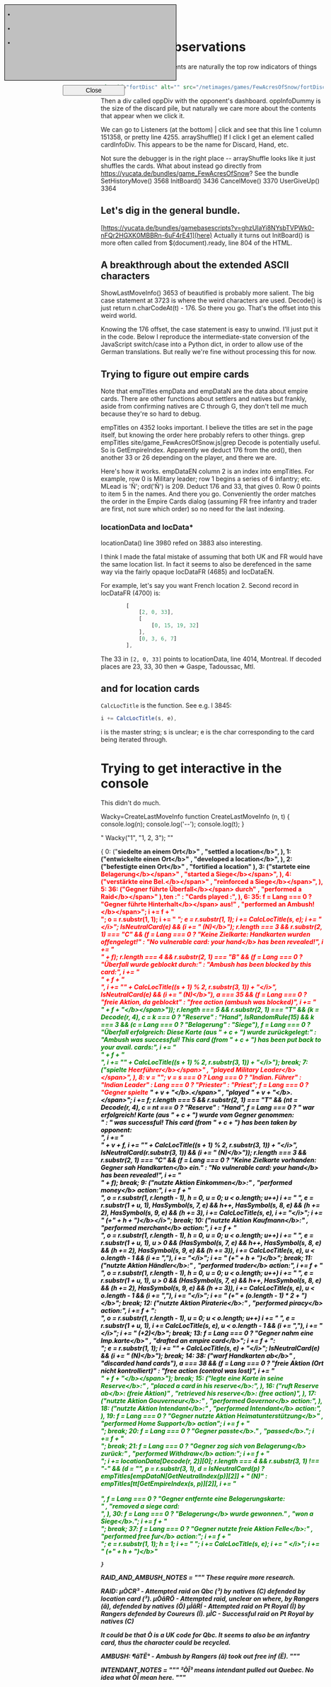 # General UI observations
The first interesting elements are naturally the top row indicators of things like fortresses left:
```html
<img id="fortDisc" alt="" src="/netimages/games/FewAcresOfSnow/fortDisc.png" ...>
```

Then a div called oppDiv with the opponent's dashboard. oppInfoDummy is the size of the discard pile, but naturally
we care more about the contents that appear when we click it.

We can go to Listeners (at the bottom) | click and see that this line 1 column 151358, or pretty line 4255.
arrayShuffle()
If I click I get an element called cardInfoDiv. This appears to be the name for Discard, Hand, etc.

Not sure the debugger is in the right place -- arrayShuffle looks like it just shuffles the cards. What about instead
go directly from https://yucata.de/bundles/game_FewAcresOfSnow?
See the bundle
SetHistoryMove() 3568
InitBoard() 3436
CancelMove() 3370
UserGiveUp() 3364


## Let's dig in the general bundle.
[https://yucata.de/bundles/gamebasescripts?v=ghzUIaYi8NYsbTVPWk0-nFQr2HGXK0MBBRn-6uF4rE41](here)
Actually it turns out InitBoard() is more often called from $(document).ready, line 804 of the HTML.


## A breakthrough about the extended ASCII characters

ShowLastMoveInfo() 3653 of beautified is probably more salient.
The big case statement at 3723 is where the weird characters are used.
Decode() is just return n.charCodeAt(t) - 176.
So there you go. That's the offset into this weird world.

Knowing the 176 offset, the case statement is easy to unwind. I'll just put it in the code.
Below I reproduce the intermediate-state conversion of the JavaScript switch/case into a Python dict, in order to
allow use of the German translations. But really we're fine without processing this for now.


## Trying to figure out empire cards
Note that empTitles empData and empDataN are the data about empire cards.
There are other functions about settlers and natives but frankly, aside from confirming natives
are C through G, they don't tell me much because they're so hard to debug.

empTitles on 4352 looks important. I believe the titles are set in the page itself, but knowing 
the order here probably refers to other things. grep empTitles site/game_FewAcresOfSnow.js|grep Decode is 
potentially useful. So is GetEmpireIndex. Apparently we deduct 176 from the ord(), then another 33 or 26 depending
on the player, and there we are.

Here's how it works. empDataEN column 2 is an index into empTitles. For example, row 0 is Military leader; row 1 begins
a series of 6 infantry; etc. MLead is 'Ñ'; ord('Ñ') is 209. Deduct 176 and 33, that gives 0. Row 0 points to
item 5 in the names. And there you go. Conveniently the order matches the order in the Empire Cards dialog
(assuming FR free infantry and trader are first, not sure which order) so no need for the last indexing.

### locationData and locData*
locationData() line 3980 refed on 3883 also interesting.

I think I made the fatal mistake of assuming that both UK and FR
would have the same location list. In fact it seems to also be 
derefenced in the same way via the fairly opaque locDataFR (4685) and
locDataEN. 

For example, let's say you want French location 2. 
Second record in locDataFR (4700) is:
```javascript
        [
            [2, 0, 33],
            [
                [0, 15, 19, 32]
            ],
            [0, 3, 6, 7]
        ],
```
The 33 in ```[2, 0, 33]``` points to locationData, line 4014, Montreal.
If decoded places are 23, 33, 30 then => Gaspe, Tadoussac, Mtl.

## and for location cards
`CalcLocTitle` is the function. See e.g. l 3845:
```javascript
i += CalcLocTitle(s, e),
```
i is the master string; s is unclear; e is the char corresponding to the card being
iterated through. 
# Trying to get interactive in the console

This didn't do much.

Wacky=CreateLastMoveInfo
function CreateLastMoveInfo (n, t) {
    console.log(n);
    console.log('--');
    console.log(t);
}

<div style='position:absolute;top:10px;left:10px;width:387px;height:170px;border:1px solid black;overflow:auto;background-color:silver;font-size:13px'><ul><li><br/><br/></li></ul></div><input id='closeLMInfo' type='button' name='closeLM' value='Close' style='position:absolute;left:142px;top:192px;width:140px;padding:2px;font-size:14px'/>"
Wacky("1", "1, 2, 3");
"<div style='position:absolute;top:10px;left:10px;width:387px;height:170px;border:1px solid black;overflow:auto;background-color:silver;font-size:13px'><ul><li><br/><br/></li><li><br/><br/></li><li><br/><br/></li></ul></div><input id='closeLMInfo' type='button' name='closeLM' value='Close' style='position:absolute;left:142px;top:192px;width:140px;padding:2px;font-size:14px'/>"






{
0:  ("<b>siedelte an einem Ort<\/b>" , "<b>settled a location<\/b>", ),
1:  ("<b>entwickelte einen Ort<\/b>" , "<b>developed a location<\/b>", ),
2:  ("<b>befestigte einen Ort<\/b>" , "<b>fortified a location" ),
3:  ("startete eine <span style='color:red'><b>Belagerung<\/b><\/span>" , "started a <span style='color:red'><b>Siege<\/b><\/span>", ),
4:  ("<span style='color:red'><b>verst&auml;rkte eine Bel.<\/b><\/span>" , "<span style='color:red'><b>reinforced a Siege<\/b><\/span>", ),
5:
36:
    ("Gegner f&uuml;hrte <span style='color:red'><b>&Uuml;berfall<\/b><\/span> durch" , "performed a <span style='color:red'><b>Raid<\/b><\/span>" ),ten :" : "Cards played :", ),
6:
35:
                    f = Lang === 0 ? "Gegner f&uuml;hrte <span style='color:red'><b>Hinterhalt<\/b><\/span> aus!" , "performed an <span style='color:red'><b>Ambush!<\/b><\/span>";
                    i += f + "<br/>";
                    o = r.substr(1, 1);
                    i += " <i>";
                    e = r.substr(1, 1);
                    i += CalcLocTitle(s, e);
                    i += "<\/i>";
                    IsNeutralCard(e) && (i += " <b>(N)<\/b>");
                    r.length === 3 && r.substr(2, 1) === "C" && (f = Lang === 0 ? "Keine Zielkarte: Handkarten wurden offengelegt!" : "No vulnerable card: your <b>hand<\/b> has been revealed!", i += "<br/>" + f);
                    r.length === 4 && r.substr(2, 1) === "B" && (f = Lang === 0 ? "&Uuml;berfall wurde geblockt durch:" : "Ambush has been blocked by this card:", i += "<br/>" + f + "<br/>", i += "<i>" + CalcLocTitle((s + 1) % 2, r.substr(3, 1)) + "<\/i>", IsNeutralCard(e) && (i += " <b>(N)<\/b>"), a === 35 && (f = Lang === 0 ? "freie Aktion, da geblockt" : "free action (ambush was blocked)", i += "<br/><span style='color:green'><b>" + f + "<\/b><\/span>"));
                    r.length === 5 && r.substr(2, 1) === "T" && (k = Decode(r, 4), c = k === 0 ? "Reserve" : "Hand", IsRandomRule(15) && k === 3 && (c = Lang === 0 ? "Belagerung" : "Siege"), f = Lang === 0 ? "&Uuml;berfall erfolgreich: Diese Karte (aus " + c + ") wurde zur&uuml;ckgelegt:" : "Ambush was successful! This card (from " + c + ") has been put back to your avail. cards:", i += "<br/>" + f + "<br/>", i += "<i>" + CalcLocTitle((s + 1) % 2, r.substr(3, 1)) + "<\/i>");
                    break;
7:  ("spielte <span style='color:red'><b>Heerf&uuml;hrer<\/b><\/span>" , "played <span style='color:red'><b>Military Leader<\/b><\/span>", ),
8:
                    v = "";
                    v = s === 0 ? Lang === 0 ? "Indian. F&uuml;hrer" : "Indian Leader" : Lang === 0 ? "Priester" : "Priest";
                    f = Lang === 0 ? "Gegner spielte <span style='color:black'><b>" + v + "<\/b>.<\/span>" , "played <span style='color:black'><b>" + v + "<\/b>.<\/span>";
                    i += f;
                    r.length === 5 && r.substr(2, 1) === "T" && (nt = Decode(r, 4), c = nt === 0 ? "Reserve" : "Hand", f = Lang === 0 ? " war erfolgreich! Karte (aus " + c + ") wurde vom Gegner genommen:<br/>" : " was successful! This card (from " + c + ") has been taken by opponent:<br/>", i += "<br/>" + v + f, i += "<i>" + CalcLocTitle((s + 1) % 2, r.substr(3, 1)) + "<\/i>", IsNeutralCard(r.substr(3, 1)) && (i += " <b>(N)<\/b>"));
                    r.length === 3 && r.substr(2, 1) === "C" && (f = Lang === 0 ? "Keine Zielkarte vorhanden: Gegner sah <b>Handkarten<\/b> ein." : "No vulnerable card: your <b>hand<\/b> has been revealed!", i += "<br/>" + f);
                    break;
9:  ("nutzte Aktion <b>Einkommen<\/b>:" , "performed <b>money<\/b> action:", i += f + "<br/>", o = r.substr(1, r.length - 1), h = 0, u = 0; u < o.length; u++) i += " <i>", e = r.substr(1 + u, 1), HasSymbol(s, 7, e) && h++, HasSymbol(s, 8, e) && (h += 2), HasSymbol(s, 9, e) && (h += 3), i += CalcLocTitle(s, e), i += "<\/i>";
                    i += " <b>(+" + h + ")<\/b><\/i>";
                    break;
10:  ("nutzte Aktion <b>Kaufmann<\/b>:" , "performed <b>merchant<\/b> action:", i += f + "<br/>", o = r.substr(1, r.length - 1), h = 0, u = 0; u < o.length; u++) i += " <i>", e = r.substr(1 + u, 1), u > 0 && (HasSymbol(s, 7, e) && h++, HasSymbol(s, 8, e) && (h += 2), HasSymbol(s, 9, e) && (h += 3)), i += CalcLocTitle(s, e), u < o.length - 1 && (i += ","), i += "<\/i>";
                    i += " <b>(+" + h + ")<\/b>";
                    break;
11:  ("nutzte Aktion <b>H&auml;ndler<\/b>:" , "performed <b>trader<\/b> action:", i += f + "<br/>", o = r.substr(1, r.length - 1), h = 0, u = 0; u < o.length; u++) i += " <i>", e = r.substr(1 + u, 1), u > 0 && (HasSymbol(s, 7, e) && h++, HasSymbol(s, 8, e) && (h += 2), HasSymbol(s, 9, e) && (h += 3)), i += CalcLocTitle(s, e), u < o.length - 1 && (i += ","), i += "<\/i>";
                    i += " <b>(+" + (o.length - 1) * 2 + ")<\/b>";
                    break;
12:  ("nutzte Aktion <b>Piraterie<\/b>:" , "performed <b>piracy<\/b> action:", i += f + ":<br/>", o = r.substr(1, r.length - 1), u = 0; u < o.length; u++) i += " <i>", e = r.substr(1 + u, 1), i += CalcLocTitle(s, e), u < o.length - 1 && (i += ","), i += "<\/i>";
                    i += " <b>(+2)<\/b>";
                    break;
13:
                    f = Lang === 0 ? "Gegner <b>nahm eine Imp.karte<\/b>" , "<b>drafted an empire card<\/b>";
                    i += f + ":<br/>";
                    e = r.substr(1, 1);
                    i += "<i>" + CalcLocTitle(s, e) + "<\/i>";
                    IsNeutralCard(e) && (i += " <b>(N)<\/b>");
                    break;
14:
38:  ("<b>warf Handkarten ab<\/b>" , "<b>discarded hand cards"),
                    a === 38 && (f = Lang === 0 ? "freie Aktion (Ort nicht kontrolliert)" : "free action (control was lost)", i += "<br/><span style='color:green'><b>" + f + "<\/b><\/span>");
                    break;
15:  ("legte eine Karte in seine <b>Reserve<\/b>:" , "placed a card in his <b>reserve<\/b>:", ),
16:  ("<b>ruft Reserve ab<\/b>: (freie Aktion)" , "<b>retrieved his reserve<\/b>: (free action)", ),
17:  ("nutzte Aktion <b>Gouverneur<\/b>:" , "performed <b>Governor<\/b> action:", ),
18:  ("nutzte Aktion <b>Intendant<\/b>:" , "performed <b>Intendant<\/b> action:", ),
19:
                    f = Lang === 0 ? "Gegner nutzte Aktion <b>Heimatunterst&uuml;tzung<\/b>" , "performed <b>Home Support<\/b> action";
                    i += f + "<br/>";
                    break;
20:
                    f = Lang === 0 ? "Gegner <b>passte<\/b>." , "<b>passed<\/b>.";
                    i += f + "<br/>";
                    break;
21:
                    f = Lang === 0 ? "Gegner zog sich von <b>Belagerung<\/b> zur&uuml;ck:" , "performed <b>Withdraw<\/b> action:";
                    i += f + "<br/>";
                    i += locationData[Decode(r, 2)][0];
                    r.length === 4 && r.substr(3, 1) !== "-" && (d = "", p = r.substr(3, 1), d = IsNeutralCard(p) ? empTitles[empDataN[GetNeutralIndex(p)][2]] + " (N)" : empTitles[tt[GetEmpireIndex(s, p)][2]], i += "<br/><br/>", f = Lang === 0 ? "Gegner entfernte eine Belagerungskarte:<br/>" , "removed a siege card:<br/>", ),
30:
                    f = Lang === 0 ? "<b>Belagerung<\/b> wurde gewonnen." , "won a <b>Siege<\/b>.";
                    i += f + "<br/>";
                    break;
37:
                    f = Lang === 0 ? "Gegner nutzte freie Aktion <b>Felle<\/b>:" , "performed free <b>fur<\/b> action:";
                    i += f + "<br/>";
                    e = r.substr(1, 1);
                    h = 1;
                    i += " <i>";
                    i += CalcLocTitle(s, e);
                    i += " <\/i>";
                    i += " <b>(+" + h + ")<\/b>"

    }


RAID_AND_AMBUSH_NOTES = """
These require more research.

RAID:
µÒCR³ - Attempted raid on Qbc (³) by natives (C) defended by location card (³).
µÒãRÖ - Attempted raid, unclear on where, by Rangers (ã), defended by natives (Ö)
µÌãRÍ - Attempted raid on Pt Royal (Ì) by Rangers defended by Coureurs (Í).
µÌC - Successful raid on Pt Royal by natives (C)

It could be that Ò is a UK code for Qbc. It seems to also be an infantry card, thus
the character could be recycled.

AMBUSH:
¶ãTË° - Ambush by Rangers (ã) took out free inf (Ë).
"""

INTENDANT_NOTES = """
²ÒÎ³ means intendant pulled out Quebec. No idea what ÒÎ mean here.
"""
